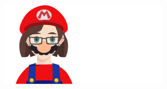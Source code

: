 <a href="https://rightonhana.dev" title="@rightonhana's webpage" rel="noopener noreferrer" target="_blank" align="center">
	<img src="./variants/mar10.svg" alt="@rightonhana svg animation" />
</a>